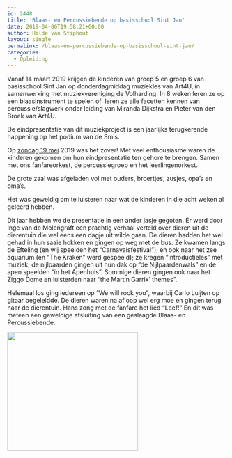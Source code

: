 ```yaml
---
id: 2448
title: 'Blaas- en Percussiebende op basisschool Sint Jan'
date: 2019-04-06T19:58:21+00:00
author: Hilde van Stiphout
layout: single
permalink: /blaas-en-percussiebende-op-basisschool-sint-jan/
categories:
  - Opleiding
---
```

Vanaf 14 maart 2019 krijgen de kinderen van groep 5 en groep 6 van basisschool Sint Jan op donderdagmiddag muziekles van Art4U, in samenwerking met muziekvereniging de Volharding. In 8 weken leren ze op een blaasinstrument te spelen of&nbsp; leren ze alle facetten kennen van percussie/slagwerk onder leiding van Miranda Dijkstra en Pieter van den Broek van Art4U.

De eindpresentatie van dit muziekproject is een jaarlijks terugkerende happening op het podium van de Smis.

Op <u>zondag 19 mei</u>&nbsp;2019 was het zover! Met veel enthousiasme waren de kinderen gekomen om hun eindpresentatie ten gehore te brengen. Samen met ons fanfareorkest, de percussiegroep en het leerlingenorkest.

De grote zaal was afgeladen vol met ouders, broertjes, zusjes, opa’s en oma’s.

Het was geweldig om te luisteren naar wat de kinderen in die acht weken al geleerd hebben.

Dit jaar hebben we de presentatie in een ander jasje gegoten. Er werd door Inge van de Molengraft een prachtig verhaal verteld over dieren uit de dierentuin die wel eens een dagje uit wilde gaan. De dieren hadden het wel gehad in hun saaie hokken en gingen op weg met de bus. Ze kwamen langs de Efteling (en wij speelden het “Carnavalsfestival”); en ook naar het zee aquarium (en “The Kraken” werd gespeeld); ze kregen “introductieles” met muziek; de nijlpaarden gingen uit hun dak op “de Nijlpaardenwals” en de apen speelden “in het Apenhuis”. Sommige dieren gingen ook naar het Ziggo Dome en luisterden naar “the Martin Garrix’ themes”.

Helemaal los ging iedereen op “We will rock you”, waarbij Carlo Luijten op gitaar begeleidde. De dieren waren na afloop wel erg moe en gingen terug naar de dierentuin. Hans zong met de fanfare het lied “Leef!” En dit was meteen een geweldige afsluiting van een geslaagde Blaas- en Percussiebende.

<u><img class="size-medium wp-image-2449 alignright" src="http://devolhardingduizel.nl/cms/wp-content/uploads/2019/04/zoo-300x273.jpg" alt="" width="300" height="273" srcset="http://devolhardingduizel.nl/cms/wp-content/uploads/2019/04/zoo-300x273.jpg 300w, http://devolhardingduizel.nl/cms/wp-content/uploads/2019/04/zoo.jpg 450w" sizes="(max-width: 300px) 100vw, 300px" /></u>